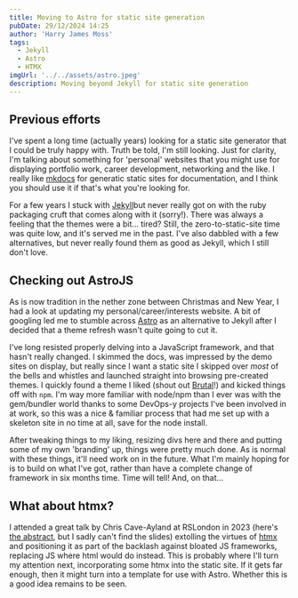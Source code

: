 ```yaml
---
title: Moving to Astro for static site generation
pubDate: 29/12/2024 14:25
author: 'Harry James Moss'
tags:
  - Jekyll
  - Astro
  - HTMX
imgUrl: '../../assets/astro.jpeg'
description: Moving beyond Jekyll for static site generation
---
```


## Previous efforts

I've spent a long time (actually years) looking for a static site generator that I could be truly happy with. Truth be told, I'm still looking. Just for clarity, I'm talking about something for 'personal' websites that you might use for displaying portfolio work, career development, networking and the like. I really like [mkdocs](https://www.mkdocs.org/) for generatic static sites for documentation, and I think you should use it if that's what you're looking for.

For a few years I stuck with [Jekyll](https://jekyllrb.com/)but never really got on with the ruby packaging cruft that comes along with it (sorry!). There was always a feeling that the themes were a bit... tired? Still, the zero-to-static-site time was quite low, and it's served me in the past. I've also dabbled with a few alternatives, but never really found them as good as Jekyll, which I still don't love.

## Checking out AstroJS

As is now tradition in the nether zone between Christmas and New Year, I had a look at updating my personal/career/interests website. A bit of googling led me to stumble across [Astro](https://astro.build/) as an alternative to Jekyll after I decided that a theme refresh wasn't quite going to cut it.

I've long resisted properly delving into a JavaScript framework, and that hasn't really changed. I skimmed the docs, was impressed by the demo sites on display, but really since I want a static site I skipped over _most_ of the bells and whistles and launched straight into browsing pre-created themes. I quickly found a theme I liked (shout out [Brutal](https://github.com/ElianCodes/brutal)!) and kicked things off with `npm`. I'm way more familiar with node/npm than I ever was with the gem/bundler world thanks to some DevOps-y projects I've been involved in at work, so this was a nice & familiar process that had me set up with a skeleton site in no time at all, save for the node install.

After tweaking things to my liking, resizing divs here and there and putting some of my own 'branding' up, things were pretty much done. As is normal with these things, it'll need work on in the future. What I'm mainly hoping for is to build on what I've got, rather than have a complete change of framework in six months time. Time will tell! And, on that...

## What about htmx?

I attended a great talk by Chris Cave-Ayland at RSLondon in 2023 (here's [the abstract](https://rslondon.ac.uk/rslondonsoutheast2023/abstracts/#ft7), but I sadly can't find the slides) extolling the virtues of [htmx](https://htmx.org/) and positioning it as part of the backlash against bloated JS frameworks, replacing JS where html would do instead. This is probably where I'll turn my attention next, incorporating some htmx into the static site. If it gets far enough, then it might turn into a template for use with Astro. Whether this is a good idea remains to be seen.
